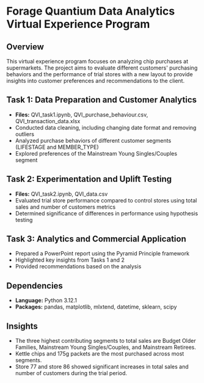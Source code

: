 # Forage Quantium Data Analytics Virtual Experience Program

## Overview
This virtual experience program focuses on analyzing chip purchases at supermarkets. The project aims to evaluate different customers' purchasing behaviors and the performance of trial stores with a new layout to provide insights into customer preferences and recommendations to the client.

## Task 1: Data Preparation and Customer Analytics
- **Files:** QVI_task1.ipynb, QVI_purchase_behaviour.csv, QVI_transaction_data.xlsx
- Conducted data cleaning, including changing date format and removing outliers
- Analyzed purchase behaviors of different customer segments (LIFESTAGE and MEMBER_TYPE)
- Explored preferences of the Mainstream Young Singles/Couples segment

## Task 2: Experimentation and Uplift Testing
- **Files:** QVI_task2.ipynb, QVI_data.csv
- Evaluated trial store performance compared to control stores using total sales and number of customers metrics
- Determined significance of differences in performance using hypothesis testing

## Task 3: Analytics and Commercial Application
- Prepared a PowerPoint report using the Pyramid Principle framework
- Highlighted key insights from Tasks 1 and 2
- Provided recommendations based on the analysis

## Dependencies
- **Language:** Python 3.12.1
- **Packages:** pandas, matplotlib, mlxtend, datetime, sklearn, scipy

## Insights
- The three highest contributing segments to total sales are Budget Older Families, Mainstream Young Singles/Couples, and Mainstream Retirees.
- Kettle chips and 175g packets are the most purchased across most segments.
- Store 77 and store 86 showed significant increases in total sales and number of customers during the trial period.



